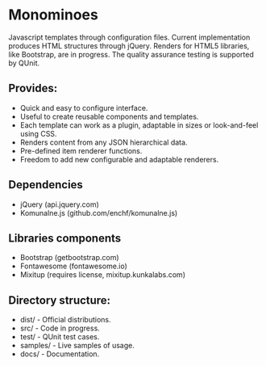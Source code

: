 # Monominoes

Javascript templates through configuration files.
Current implementation produces HTML structures through jQuery.
Renders for HTML5 libraries, like Bootstrap, are in progress.
The quality assurance testing is supported by QUnit.

## Provides:

* Quick and easy to configure interface.
* Useful to create reusable components and templates.
* Each template can work as a plugin, adaptable in sizes or look-and-feel using CSS.
* Renders content from any JSON hierarchical data.
* Pre-defined item renderer functions.
* Freedom to add new configurable and adaptable renderers.

## Dependencies

* jQuery (api.jquery.com)
* Komunalne.js (github.com/enchf/komunalne.js)

## Libraries components

* Bootstrap (getbootstrap.com)
* Fontawesome (fontawesome.io)
* Mixitup (requires license, mixitup.kunkalabs.com)

## Directory structure:

* dist/ - Official distributions.
* src/ - Code in progress.
* test/ - QUnit test cases.
* samples/ - Live samples of usage.
* docs/ - Documentation.
